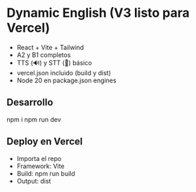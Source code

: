# Dynamic English (V3 listo para Vercel)

- React + Vite + Tailwind
- A2 y B1 completos
- TTS (🔊) y STT (🎤) básico
- vercel.json incluido (build y dist)
- Node 20 en package.json engines

## Desarrollo
npm i
npm run dev

## Deploy en Vercel
- Importa el repo
- Framework: Vite
- Build: npm run build
- Output: dist
